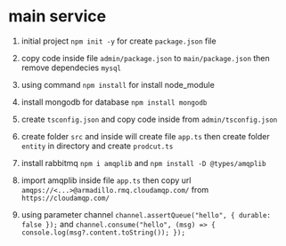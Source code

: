 # main service

1. initial project `npm init -y` for create `package.json` file
2. copy code inside file `admin/package.json` to `main/package.json` then remove dependecies `mysql`
3. using command `npm install` for install node_module
4. install mongodb for database `npm install mongodb`
5. create `tsconfig.json` and copy code inside from `admin/tsconfig.json`
6. create folder `src` and inside will create file `app.ts` then create folder `entity` in directory and create `prodcut.ts`

7. install rabbitmq `npm i amqplib` and `npm install -D @types/amqplib`
8. import amqplib inside file `app.ts` then copy url `amqps://<...>@armadillo.rmq.cloudamqp.com/` from `https://cloudamqp.com/`
9. using parameter channel `channel.assertQueue("hello", { durable: false });` and `channel.consume("hello", (msg) => { console.log(msg?.content.toString()); });`
